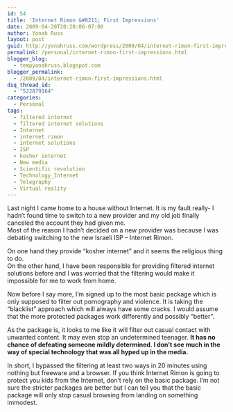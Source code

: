 ```yaml
---
id: 54
title: 'Internet Rimon &#8211; First Impressions'
date: 2009-04-20T20:20:00-07:00
author: Yonah Russ
layout: post
guid: http://yonahruss.com/wordpress/2009/04/internet-rimon-first-impressions.html
permalink: /personal/internet-rimon-first-impressions.html
blogger_blog:
  - tempyonahruss.blogspot.com
blogger_permalink:
  - /2009/04/internet-rimon-first-impressions.html
dsq_thread_id:
  - "522879164"
categories:
  - Personal
tags:
  - filtered internet
  - filtered internet solutions
  - Internet
  - internet rimon
  - internet solutions
  - ISP
  - kosher internet
  - New media
  - Scientific revolution
  - Technology_Internet
  - Telegraphy
  - Virtual reality
---
```

Last night I came home to a house without Internet. It is my fault really- I hadn&#8217;t found time to switch to a new provider and my old job finally canceled the account they had given me.  
Most of the reason I hadn&#8217;t decided on a new provider was because I was debating switching to the new Israeli ISP &#8211; Internet Rimon.

On one hand they provide &#8220;kosher internet&#8221; and it seems the religious thing to do.  
On the other hand, I have been responsible for providing filtered internet solutions before and I was worried that the filtering would make it impossible for me to work from home.

Now before I say more, I&#8217;m signed up to the most basic package which is only supposed to filter out pornography and violence. It is taking the &#8220;blacklist&#8221; approach which will always have some cracks. I would assume that the more protected packages work differently and possibly &#8220;better&#8221;.

As the package is, it looks to me like it will filter out casual contact with unwanted content. It may even stop an undetermined teenager. <span style="font-weight: bold;">It has no chance of defeating someone mildly determined. I don&#8217;t see much in the way of special technology that was all hyped up in the media.</span>

In short, I bypassed the filtering at least two ways in 20 minutes using nothing but freeware and a browser. If you think Internet Rimon is going to protect you kids from the Internet, don&#8217;t rely on the basic package. I&#8217;m not sure the stricter packages are better but I can tell you that the basic package will only stop casual browsing from landing on something immodest.